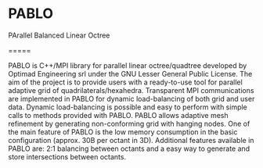 PABLO
=====

PArallel Balanced Linear Octree

=====

PABLO is C++/MPI library for parallel linear octree/quadtree developed by Optimad Engineering srl under the GNU Lesser General Public License. The aim of the project is to provide users
with a ready-to-use tool for parallel adaptive grid of quadrilaterals/hexahedra.
Transparent MPI communications are implemented in PABLO for dynamic load-balancing of both grid and user data. Dynamic load-balancing is possible and easy to perform with simple calls to methods provided with PABLO.
PABLO allows adaptive mesh refinement by generating non-conforming grid with hanging nodes. One of the main feature of PABLO is the low memory consumption in the basic configuration (approx. 30B per octant in 3D).
Additional features available in PABLO are:  2:1 balancing between octants and a easy way to generate and store intersections between octants.